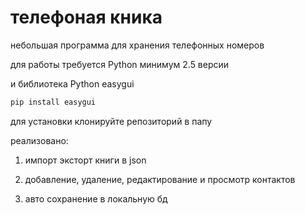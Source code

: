 # телефоная кника 
небольшая программа для хранения телефонных номеров

для работы требуется Python минимум 2.5 версии 

и библиотека Python easygui 
```sh
pip install easygui
```

для установки клонируйте репозиторий в папу


реализовано:

1. импорт эксторт книги в json

2. добавление, удаление, редактирование и просмотр контактов

3. авто сохранение в локальную бд
